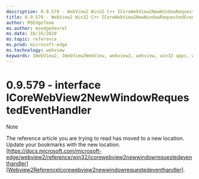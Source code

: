 ```yaml
---
description: 0.9.579 - WebView2 Win32 C++ ICoreWebView2NewWindowRequestedEventHandler
title: 0.9.579 - WebView2 Win32 C++ ICoreWebView2NewWindowRequestedEventHandler
author: MSEdgeTeam
ms.author: msedgedevrel
ms.date: 10/16/2020
ms.topic: reference
ms.prod: microsoft-edge
ms.technology: webview
keywords: IWebView2, IWebView2WebView, webview2, webview, win32 apps, win32, edge, ICoreWebView2, ICoreWebView2Controller, browser control, edge html, ICoreWebView2NewWindowRequestedEventHandler
---
```


# 0.9.579 - interface ICoreWebView2NewWindowRequestedEventHandler 

> [!NOTE]
> The reference article you are trying to read has moved to a new location.  
> Update your bookmarks with the new location.  
> [https://docs.microsoft.com/microsoft-edge/webview2/reference/win32/icorewebview2newwindowrequestedeventhandler][Webview2ReferenceIcorewebview2newwindowrequestedeventhandler].  

[Webview2ReferenceIcorewebview2newwindowrequestedeventhandler]: /microsoft-edge/webview2/reference/win32/icorewebview2newwindowrequestedeventhandler "interface ICoreWebView2NewWindowRequestedEventHandler | Microsoft Docs"
